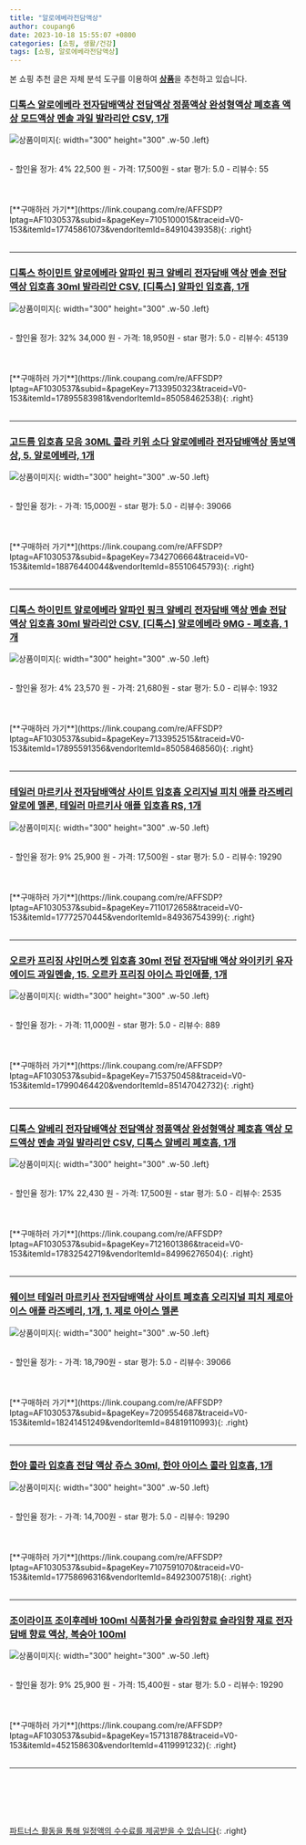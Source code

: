 ```yaml
---
title: "알로에베라전담액상"
author: coupang6
date: 2023-10-18 15:55:07 +0800
categories: [쇼핑, 생활/건강]
tags: [쇼핑, 알로에베라전담액상]
---
```


본 쇼핑 추천 글은 자체 분석 도구를 이용하여 [**상품**](https://link.coupang.com/a/bao1ui)을 추천하고 있습니다.

### [디톡스 알로에베라 전자담배액상 전담액상 정품액상 완성형액상 폐호흡 액상 모드액상 멘솔 과일 발라리안 CSV, 1개](https://link.coupang.com/re/AFFSDP?lptag=AF1030537&subid=&pageKey=7105100015&traceid=V0-153&itemId=17745861073&vendorItemId=84910439358)

![상품이미지](https://img1a.coupangcdn.com/image/coupang/list/adultProduct_plp.png){: width="300" height="300" .w-50 .left}


<br>
- 할인율 정가: 4%  22,500   원
- 가격: 17,500원
- star 평가: 5.0
- 리뷰수: 55
<br>
<br>
<br>
<br>
[**구매하러 가기**](https://link.coupang.com/re/AFFSDP?lptag=AF1030537&subid=&pageKey=7105100015&traceid=V0-153&itemId=17745861073&vendorItemId=84910439358){: .right}
<br>
<br>

---

### [디톡스 하이민트 알로에베라 알파인 핑크 알베리 전자담배 액상 멘솔 전담 액상 입호흡 30ml 발라리안 CSV, [디톡스] 알파인 입호흡, 1개](https://link.coupang.com/re/AFFSDP?lptag=AF1030537&subid=&pageKey=7133950323&traceid=V0-153&itemId=17895583981&vendorItemId=85058462538)

![상품이미지](https://thumbnail10.coupangcdn.com/thumbnails/remote/230x230ex/image/vendor_inventory/02ae/2de559e32566901dfba146491649da4360246ee097d1e59f6828a89df857.jpg){: width="300" height="300" .w-50 .left}


<br>
- 할인율 정가: 32%  34,000   원
- 가격: 18,950원
- star 평가: 5.0
- 리뷰수: 45139
<br>
<br>
<br>
<br>
[**구매하러 가기**](https://link.coupang.com/re/AFFSDP?lptag=AF1030537&subid=&pageKey=7133950323&traceid=V0-153&itemId=17895583981&vendorItemId=85058462538){: .right}
<br>
<br>

---

### [고드름 입호흡 모음 30ML 콜라 키위 소다 알로에베라 전자담배액상 뚱보액상, 5. 알로에베라, 1개](https://link.coupang.com/re/AFFSDP?lptag=AF1030537&subid=&pageKey=7342706664&traceid=V0-153&itemId=18876440044&vendorItemId=85510645793)

![상품이미지](https://thumbnail8.coupangcdn.com/thumbnails/remote/230x230ex/image/vendor_inventory/b7c8/42a63e66c4087108ed1ba79bf7ea010b0fcdd68973f1268a3a177f581920.jpg){: width="300" height="300" .w-50 .left}


<br>
- 할인율 정가: 
- 가격: 15,000원
- star 평가: 5.0
- 리뷰수: 39066
<br>
<br>
<br>
<br>
[**구매하러 가기**](https://link.coupang.com/re/AFFSDP?lptag=AF1030537&subid=&pageKey=7342706664&traceid=V0-153&itemId=18876440044&vendorItemId=85510645793){: .right}
<br>
<br>

---

### [디톡스 하이민트 알로에베라 알파인 핑크 알베리 전자담배 액상 멘솔 전담 액상 입호흡 30ml 발라리안 CSV, [디톡스] 알로에베라 9MG - 폐호흡, 1개](https://link.coupang.com/re/AFFSDP?lptag=AF1030537&subid=&pageKey=7133952515&traceid=V0-153&itemId=17895591356&vendorItemId=85058468560)

![상품이미지](https://thumbnail10.coupangcdn.com/thumbnails/remote/230x230ex/image/vendor_inventory/d4f5/f57dae9619e36b80173b81058ad3ea54aeea86fa1d9ddf8f9062281779bf.jpg){: width="300" height="300" .w-50 .left}


<br>
- 할인율 정가: 4%  23,570   원
- 가격: 21,680원
- star 평가: 5.0
- 리뷰수: 1932
<br>
<br>
<br>
<br>
[**구매하러 가기**](https://link.coupang.com/re/AFFSDP?lptag=AF1030537&subid=&pageKey=7133952515&traceid=V0-153&itemId=17895591356&vendorItemId=85058468560){: .right}
<br>
<br>

---

### [테일러 마르키사 전자담배액상 사이트 입호흡 오리지널 피치 애플 라즈베리 알로에 멜론, 테일러 마르키사 애플 입호흡 RS, 1개](https://link.coupang.com/re/AFFSDP?lptag=AF1030537&subid=&pageKey=7110172658&traceid=V0-153&itemId=17772570445&vendorItemId=84936754399)

![상품이미지](https://thumbnail8.coupangcdn.com/thumbnails/remote/230x230ex/image/vendor_inventory/739a/7b41c3d0d5b9c8d319f34b03bf0d16a85026e796c61e46d92c8e2bfef560.jpg){: width="300" height="300" .w-50 .left}


<br>
- 할인율 정가: 9%  25,900   원
- 가격: 17,500원
- star 평가: 5.0
- 리뷰수: 19290
<br>
<br>
<br>
<br>
[**구매하러 가기**](https://link.coupang.com/re/AFFSDP?lptag=AF1030537&subid=&pageKey=7110172658&traceid=V0-153&itemId=17772570445&vendorItemId=84936754399){: .right}
<br>
<br>

---

### [오르카 프리징 샤인머스켓 입호흡 30ml 전담 전자담배 액상 와이키키 유자에이드 과일멘솔, 15. 오르카 프리징 아이스 파인애플, 1개](https://link.coupang.com/re/AFFSDP?lptag=AF1030537&subid=&pageKey=7153750458&traceid=V0-153&itemId=17990464420&vendorItemId=85147042732)

![상품이미지](https://thumbnail7.coupangcdn.com/thumbnails/remote/230x230ex/image/vendor_inventory/00c2/f52f1bd6a4d0754e2da04e96d19c97de3b4c6ab97f0560b7dade3b092c72.jpg){: width="300" height="300" .w-50 .left}


<br>
- 할인율 정가: 
- 가격: 11,000원
- star 평가: 5.0
- 리뷰수: 889
<br>
<br>
<br>
<br>
[**구매하러 가기**](https://link.coupang.com/re/AFFSDP?lptag=AF1030537&subid=&pageKey=7153750458&traceid=V0-153&itemId=17990464420&vendorItemId=85147042732){: .right}
<br>
<br>

---

### [디톡스 알베리 전자담배액상 전담액상 정품액상 완성형액상 폐호흡 액상 모드액상 멘솔 과일 발라리안 CSV, 디톡스 알베리 폐호흡, 1개](https://link.coupang.com/re/AFFSDP?lptag=AF1030537&subid=&pageKey=7121601386&traceid=V0-153&itemId=17832542719&vendorItemId=84996276504)

![상품이미지](https://thumbnail7.coupangcdn.com/thumbnails/remote/230x230ex/image/vendor_inventory/c63d/00b88f0c3b76977e9fd700cc3e8156d0e42b49fb7017d44cb5eaf3006542.jpg){: width="300" height="300" .w-50 .left}


<br>
- 할인율 정가: 17%  22,430   원
- 가격: 17,500원
- star 평가: 5.0
- 리뷰수: 2535
<br>
<br>
<br>
<br>
[**구매하러 가기**](https://link.coupang.com/re/AFFSDP?lptag=AF1030537&subid=&pageKey=7121601386&traceid=V0-153&itemId=17832542719&vendorItemId=84996276504){: .right}
<br>
<br>

---

### [웨이브 테일러 마르키사 전자담배액상 사이트 폐호흡 오리지널 피치 제로아이스 애플 라즈베리, 1개, 1. 제로 아이스 멜론](https://link.coupang.com/re/AFFSDP?lptag=AF1030537&subid=&pageKey=7209554687&traceid=V0-153&itemId=18241451249&vendorItemId=84819110993)

![상품이미지](https://thumbnail6.coupangcdn.com/thumbnails/remote/230x230ex/image/vendor_inventory/62e7/7b91ac40dd5635838918506b4c8621054fdd5f7eb967296605085470cb61.jpg){: width="300" height="300" .w-50 .left}


<br>
- 할인율 정가: 
- 가격: 18,790원
- star 평가: 5.0
- 리뷰수: 39066
<br>
<br>
<br>
<br>
[**구매하러 가기**](https://link.coupang.com/re/AFFSDP?lptag=AF1030537&subid=&pageKey=7209554687&traceid=V0-153&itemId=18241451249&vendorItemId=84819110993){: .right}
<br>
<br>

---

### [한야 콜라 입호흡 전담 액상 쥬스 30ml, 한야 아이스 콜라 입호흡, 1개](https://link.coupang.com/re/AFFSDP?lptag=AF1030537&subid=&pageKey=7107591070&traceid=V0-153&itemId=17758696316&vendorItemId=84923007518)

![상품이미지](https://img1a.coupangcdn.com/image/coupang/list/adultProduct_plp.png){: width="300" height="300" .w-50 .left}


<br>
- 할인율 정가: 
- 가격: 14,700원
- star 평가: 5.0
- 리뷰수: 19290
<br>
<br>
<br>
<br>
[**구매하러 가기**](https://link.coupang.com/re/AFFSDP?lptag=AF1030537&subid=&pageKey=7107591070&traceid=V0-153&itemId=17758696316&vendorItemId=84923007518){: .right}
<br>
<br>

---

### [조이라이프 조이후레바 100ml 식품첨가물 슬라임향료 슬라임향 재료 전자담배 향료 액상, 복숭아 100ml](https://link.coupang.com/re/AFFSDP?lptag=AF1030537&subid=&pageKey=157131878&traceid=V0-153&itemId=452158630&vendorItemId=4119991232)

![상품이미지](https://thumbnail6.coupangcdn.com/thumbnails/remote/230x230ex/image/vendor_inventory/ad26/c14062199da4f00ff857afd61a23fd19db6909757ffa94b0211a172862be.jpg){: width="300" height="300" .w-50 .left}


<br>
- 할인율 정가: 9%  25,900   원
- 가격: 15,400원
- star 평가: 5.0
- 리뷰수: 19290
<br>
<br>
<br>
<br>
[**구매하러 가기**](https://link.coupang.com/re/AFFSDP?lptag=AF1030537&subid=&pageKey=157131878&traceid=V0-153&itemId=452158630&vendorItemId=4119991232){: .right}
<br>
<br>

---
<br><br><br><br><br> [파트너스 활동을 통해 일정액의 수수료를 제공받을 수 있습니다](https://link.coupang.com/a/bao1ui){: .right}